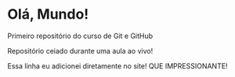 # Olá, Mundo!
 Primeiro repositório do curso de Git e GitHub

Repositório ceiado durante uma aula ao vivo!

Essa linha eu adicionei diretamente no site! QUE IMPRESSIONANTE!
